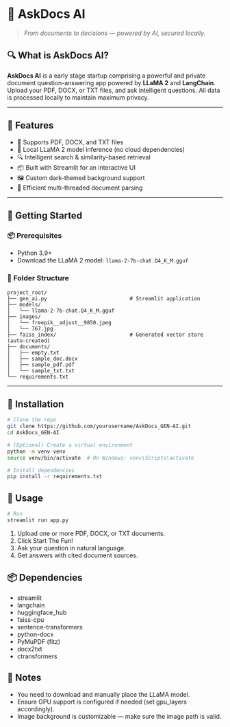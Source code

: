 # 💬 AskDocs AI

> *From documents to decisions — powered by AI, secured locally.*

## 🔍 What is AskDocs AI?

**AskDocs AI** is a early stage startup comprising a powerful and private document question-answering app powered by **LLaMA 2** and **LangChain**. Upload your PDF, DOCX, or TXT files, and ask intelligent questions. All data is processed locally to maintain maximum privacy.

---

## 🎯 Features

- 📄 Supports PDF, DOCX, and TXT files
- 🧠 Local LLaMA 2 model inference (no cloud dependencies)
- 🔍 Intelligent search & similarity-based retrieval
- 📦 Built with Streamlit for an interactive UI
- 🖼️ Custom dark-themed background support
- 🧵 Efficient multi-threaded document parsing

---

## 🚀 Getting Started

### 📦 Prerequisites

- Python 3.9+
- Download the LLaMA 2 model: `llama-2-7b-chat.Q4_K_M.gguf`

### 📁 Folder Structure  
  
```  
project_root/
├── gen_ai.py                           # Streamlit application
├── models/
│   └── llama-2-7b-chat.Q4_K_M.gguf
├── images/
│   └── freepik__adjust__9850.jpeg
│   └── 767.jpg
├── faiss_index/                        # Generated vector store (auto-created)
├── documents/
│   ├── empty.txt
│   ├── sample_doc.docx
│   ├── sample_pdf.pdf
│   └── sample_txt.txt
└── requirements.txt  
```

---

## 🧰 Installation

```bash
# Clone the repo
git clone https://github.com/yourusername/AskDocs_GEN-AI.git
cd AskDocs_GEN-AI

# (Optional) Create a virtual environment
python -m venv venv
source venv/bin/activate  # On Windows: venv\Scripts\activate

# Install dependencies
pip install -r requirements.txt

```  
## 🧠 Usage  

```bash
# Run
streamlit run app.py
```

1.  Upload one or more PDF, DOCX, or TXT documents.  
2.  Click Start The Fun!  
3.  Ask your question in natural language.  
4.  Get answers with cited document sources.

## 📦 Dependencies  

- streamlit  
- langchain  
- huggingface_hub  
- faiss-cpu  
- sentence-transformers  
- python-docx  
- PyMuPDF (fitz)  
- docx2txt  
- ctransformers

## 📎 Notes  

- You need to download and manually place the LLaMA model.
- Ensure GPU support is configured if needed (set gpu_layers accordingly).
- Image background is customizable — make sure the image path is valid.





